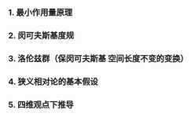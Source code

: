 ### 1. 最小作用量原理



### 2. 闵可夫斯基度规 

### 3. 洛伦兹群（保闵可夫斯基 空间长度不变的变换）

### 4. 狭义相对论的基本假设 

### 5. 四维观点下推导